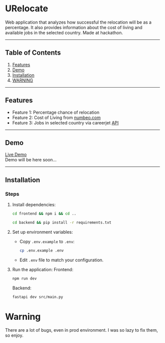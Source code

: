 # URelocate

Web application that analyzes how successful the relocation will be as a percentage.
It also provides information about the cost of living and available jobs in the selected country.
Made at hackathon.

---

## **Table of Contents**

1. [Features](#features)
2. [Demo](#demo)
3. [Installation](#installation)
4. [WARNING](#warning)

---

## **Features**

- Feature 1: Percentage chance of relocation
- Feature 2: Cost of Living from [numbeo.com](https://numbeo.com)
- Feature 3: Jobs in selected country via careerjet [API](https://www.careerjet.gl/docs/api/careerjet)

---

## **Demo**

[Live Demo](https://example.com)  
Demo will be here soon...

---

## **Installation**

### Steps

1. Install dependencies:

   ```bash
   cd frontend && npm i && cd ..
   ```

   ```bash
   cd backend && pip install -r requirements.txt
   ```

2. Set up environment variables:

   - Copy `.env.example` to `.env`:

     ```bash
     cp .env.example .env
     ```

   - Edit `.env` file to match your configuration.

3. Run the application:
   Frontend:

   ```bash
   npm run dev
   ```

   Backend:

   ```bash
   fastapi dev src/main.py
   ```

# Warning

There are a lot of bugs, even in prod environment. I was so lazy to fix them, so enjoy.
